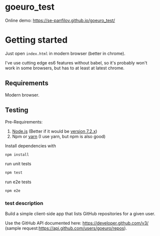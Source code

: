# goeuro_test

Online demo: https://se-panfilov.github.io/goeuro_test/

# Getting started

Just open `index.html` in modern browser (better in chrome).


I've use cutting edge es6 features without babel, 
so it's probably won't work in some browsers, but has to at least at latest chrome.

## Requirements

Modern browser.


## Testing

Pre-Requirements:

1. [Node.js][1] (Better if it would be [version 7.2.x][2])
2. Npm or [yarn][3] (I use yarn, but npm is also good)

Install dependencies with

```bash
npm install
```

run unit tests

```bash
npm test
```

run e2e tests

```bash
npm e2e
```

### test description

Build a simple client-side app that lists GitHub repositories for a given user.

Use the GitHub API documented here: https://developer.github.com/v3/ (sample request:https://api.github.com/users/goeuro/repos).


[1]: https://nodejs.org/en/
[2]: https://nodejs.org/dist/v7.2.1/node-v7.2.1.pkg
[3]: https://yarnpkg.com/
